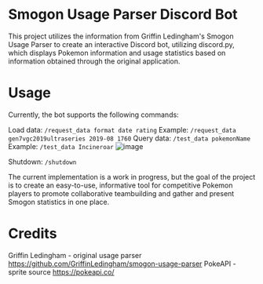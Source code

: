 # Smogon Usage Parser Discord Bot 

This project utilizes the information from Griffin Ledingham's Smogon Usage Parser to create an interactive Discord bot, utilizing discord.py, which displays Pokemon information and usage statistics based on information obtained through the original application.

# Usage

Currently, the bot supports the following commands:

Load data: ```/request_data format date rating```
    Example: ```/request_data gen7vgc2019ultraseries 2019-08 1760```
Query data: ```/test_data pokemonName```
    Example: ```/test_data Incineroar```
    ![image](https://github.com/andresbonil/smogon-usage-parser/assets/56232911/f2f18ac6-2acf-4021-95bd-0301122ef028)

Shutdown: ```/shutdown```

The current implementation is a work in progress, but the goal of the project is to create an easy-to-use, informative tool for competitive Pokemon players to promote collaborative teambuilding and gather and present Smogon statistics in one place.

# Credits

Griffin Ledingham - original usage parser https://github.com/GriffinLedingham/smogon-usage-parser
PokeAPI - sprite source https://pokeapi.co/

